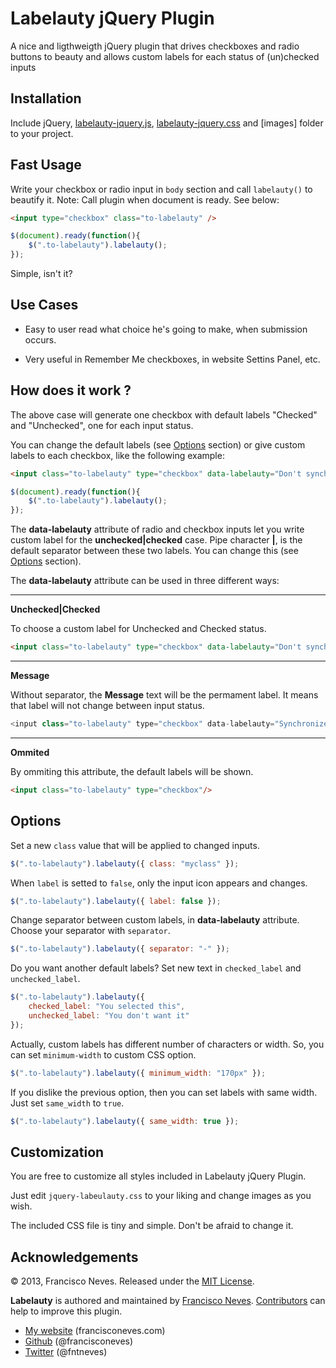 Labelauty jQuery Plugin
=========

A nice and ligthweigth jQuery plugin that drives checkboxes and radio buttons
to beauty and allows custom labels for each status of (un)checked inputs


Installation
------------

Include jQuery, [labelauty-jquery.js], [labelauty-jquery.css] and [images] folder to your project.


Fast Usage
-----------

Write your checkbox or radio input in `body` section and call `labelauty()` to beautify it.
Note: Call plugin when document is ready. See below:

~~~ html
<input type="checkbox" class="to-labelauty" />
~~~

~~~ js
$(document).ready(function(){
	$(".to-labelauty").labelauty();
});
~~~

Simple, isn't it?


Use Cases
----------

 * Easy to user read what choice he's going to make, when submission occurs.

 * Very useful in Remember Me checkboxes, in website Settins Panel, etc.


How does it work ?
--------------

The above case will generate one checkbox with default 
labels "Checked" and "Unchecked", one for each input status.

You can change the default labels (see [Options] section) or 
give custom labels to each checkbox, like the following example:

~~~ html
<input class="to-labelauty" type="checkbox" data-labelauty="Don't synchronize files|Synchronize my files"/>
~~~

~~~ js
$(document).ready(function(){
	$(".to-labelauty").labelauty();
});
~~~

The __data-labelauty__ attribute of radio and checkbox inputs let you write custom label for the __unchecked|checked__ case.
Pipe character __|__, is the default separator between these two labels. You can change this (see [Options] section).




The __data-labelauty__ attribute can be used in three different ways:
__________
__Unchecked|Checked__

To choose a custom label for Unchecked and Checked status.

~~~ html
<input class="to-labelauty" type="checkbox" data-labelauty="Don't synchronize files|Synchronize my files"/>
~~~
__________
__Message__

Without separator, the __Message__ text will be the permament label. It means that label will not change between input status.

~~~ js
<input class="to-labelauty" type="checkbox" data-labelauty="Synchronize my files"/>
~~~
__________
__Ommited__

By ommiting this attribute, the default labels will be shown.

~~~ html
<input class="to-labelauty" type="checkbox"/>
~~~


Options
-------------

Set a new `class` value that will be applied to changed inputs.

~~~ js
$(".to-labelauty").labelauty({ class: "myclass" });
~~~

When `label` is setted to `false`, only the input icon appears and changes.

~~~ js
$(".to-labelauty").labelauty({ label: false });
~~~

Change separator between custom labels, in __data-labelauty__ attribute.
Choose your separator with `separator`.

~~~ js
$(".to-labelauty").labelauty({ separator: "-" });
~~~

Do you want another default labels?
Set new text in `checked_label` and `unchecked_label`.

~~~ js
$(".to-labelauty").labelauty({
	checked_label: "You selected this",
	unchecked_label: "You don't want it"
});
~~~

Actually, custom labels has different number of characters or width.
So, you can set `minimum-width` to custom CSS option.

~~~ js
$(".to-labelauty").labelauty({ minimum_width: "170px" });
~~~

If you dislike the previous option, then you can set labels with same width.
Just set `same_width` to `true`.

~~~ js
$(".to-labelauty").labelauty({ same_width: true });
~~~


Customization
-------------

You are free to customize all styles included in Labelauty jQuery Plugin.

Just edit `jquery-labeulauty.css` to your liking and change images as you wish.


The included CSS file is tiny and simple. Don't be afraid to change it.


Acknowledgements
----------------

© 2013, Francisco Neves. Released under the [MIT License](License.md).

**Labelauty** is authored and maintained by [Francisco Neves][francisconeves].
[Contributors][c] can help to improve this plugin.

 * [My website](http://francisconeves.com) (francisconeves.com)
 * [Github](http://github.com/francisconeves) (@francisconeves)
 * [Twitter](http://twitter.com/fntneves) (@fntneves)

[francisconeves]: http://www.francisconeves.com
[c]:   http://github.com/francisconeves/labelauty-jquery/contributors
[labelauty-jquery.js]: http://r
[labelauty-jquery.css]: http://r
[Options]: https://github.com/francisconeves/labelauty-jquery/edit/master/README.md#options

